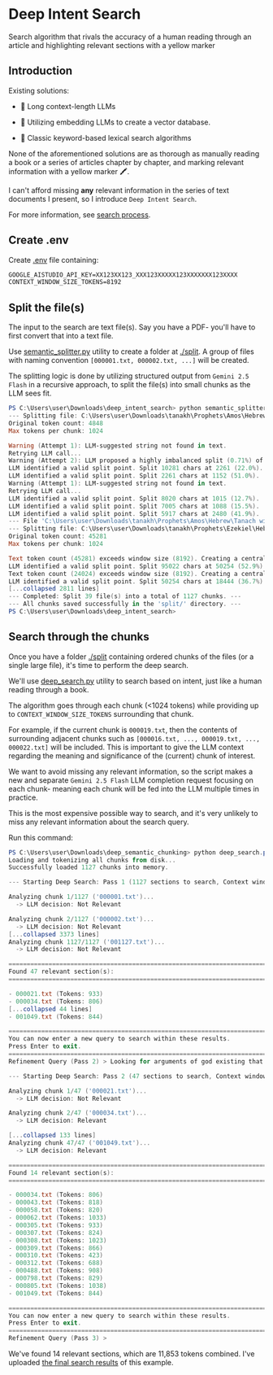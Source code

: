 # Deep Intent Search
Search algorithm that rivals the accuracy of a human reading through an article and highlighting relevant sections with a yellow marker

## Introduction

Existing solutions:

- 📏 Long context-length LLMs

- 🌲 Utilizing embedding LLMs to create a vector database.

- 🔢 Classic keyword-based lexical search algorithms

None of the aforementioned solutions are as thorough as manually reading a book or a series of articles chapter by chapter, and marking relevant information with a yellow marker 🖍️.

I can't afford missing **any** relevant information in the series of text documents I present, so I introduce `Deep Intent Search`.

For more information, see [search process](#search-through-the-chunks).

## Create .env

Create [.env](./.env) file containing:

```md
GOOGLE_AISTUDIO_API_KEY=XX123XX123_XXX123XXXXX123XXXXXXX123XXXX
CONTEXT_WINDOW_SIZE_TOKENS=8192
```

## Split the file(s)

The input to the search are text file(s). Say you have a PDF- you'll have to first convert that into a text file.

Use [semantic_splitter.py](./semantic_splitter.py) utility to create a folder at [./split](./split/).
A group of files with naming convention `[000001.txt, 000002.txt, ...]` will be created.

The splitting logic is done by utilizing structured output from `Gemini 2.5 Flash` in a recursive approach, to split the file(s) into small chunks as the LLM sees fit.

```powershell
PS C:\Users\user\Downloads\deep_intent_search> python semantic_splitter.py --file "C:\Users\user\Downloads\tanakh\Prophets\Amos\Hebrew\Tanach with Text Only.txt" "C:\Users\user\Downloads\tanakh\Prophets\Ezekiel\Hebrew\Tanach with Text Only.txt" [...total 39 files]
--- Splitting file: C:\Users\user\Downloads\tanakh\Prophets\Amos\Hebrew\Tanach with Text Only.txt ---
Original token count: 4848
Max tokens per chunk: 1024

Warning (Attempt 1): LLM-suggested string not found in text.
Retrying LLM call...
Warning (Attempt 2): LLM proposed a highly imbalanced split (0.71%) of 10281 chars. Discarding.
LLM identified a valid split point. Split 10281 chars at 2261 (22.0%).
LLM identified a valid split point. Split 2261 chars at 1152 (51.0%).
Warning (Attempt 1): LLM-suggested string not found in text.
Retrying LLM call...
LLM identified a valid split point. Split 8020 chars at 1015 (12.7%).
LLM identified a valid split point. Split 7005 chars at 1088 (15.5%).
LLM identified a valid split point. Split 5917 chars at 2480 (41.9%).
--- File 'C:\Users\user\Downloads\tanakh\Prophets\Amos\Hebrew\Tanach with Text Only.txt' split into 9 chunks. Saving... ---
--- Splitting file: C:\Users\user\Downloads\tanakh\Prophets\Ezekiel\Hebrew\Tanach with Text Only.txt ---
Original token count: 45281
Max tokens per chunk: 1024

Text token count (45281) exceeds window size (8192). Creating a central window for the LLM.
LLM identified a valid split point. Split 95022 chars at 50254 (52.9%).
Text token count (24024) exceeds window size (8192). Creating a central window for the LLM.
LLM identified a valid split point. Split 50254 chars at 18444 (36.7%).
[...collapsed 2811 lines]
--- Completed: Split 39 file(s) into a total of 1127 chunks. ---
--- All chunks saved successfully in the 'split/' directory. ---
PS C:\Users\user\Downloads\deep_intent_search>
```

## Search through the chunks
Once you have a folder [./split](./split/) containing ordered chunks of the files (or a single large file), it's time to perform the deep search.

We'll use [deep_search.py](./deep_search.py) utility to search based on intent, just like a human reading through a book.

The algorithm goes through each chunk (<1024 tokens) while providing up to `CONTEXT_WINDOW_SIZE_TOKENS` surrounding that chunk.

For example, if the current chunk is `000019.txt`, then the contents of surrounding adjacent chunks such as `[000016.txt, ..., 000019.txt, ..., 000022.txt]` will be included. This is important to give the LLM context regarding the meaning and significance of the (current) chunk of interest.

We want to avoid missing any relevant information, so the script makes a new and separate `Gemini 2.5 Flash` LLM completion request focusing on each chunk- meaning each chunk will be fed into the LLM multiple times in practice.

This is the most expensive possible way to search, and it's very unlikely to miss any relevant information about the search query.

Run this command:
```powershell
PS C:\Users\user\Downloads\deep_semantic_chunking> python deep_search.py --query "Interested finding a fully-spelled-out direct explanation of why we should believe in god. I want to find an explicitly stated logical argument- and crucially I'm exclusively interested in an argument that directly addresses the concern of no proof being available for his existence"
Loading and tokenizing all chunks from disk...
Successfully loaded 1127 chunks into memory.

--- Starting Deep Search: Pass 1 (1127 sections to search, Context window: 8192 tokens) ---

Analyzing chunk 1/1127 ('000001.txt')...
  -> LLM decision: Not Relevant

Analyzing chunk 2/1127 ('000002.txt')...
  -> LLM decision: Not Relevant
[...collapsed 3373 lines]
Analyzing chunk 1127/1127 ('001127.txt')...
  -> LLM decision: Not Relevant

================================================================================
Found 47 relevant section(s):
================================================================================

- 000021.txt (Tokens: 933)
- 000034.txt (Tokens: 806)
[...collapsed 44 lines]
- 001049.txt (Tokens: 844)

================================================================================
You can now enter a new query to search within these results.
Press Enter to exit.
================================================================================
Refinement Query (Pass 2) > Looking for arguments of god existing that might still be relevant today, and not dependent on specific ancient people who may or may not have witnessed specific miracles more than 2000 years ago.  

--- Starting Deep Search: Pass 2 (47 sections to search, Context window: 8192 tokens) ---

Analyzing chunk 1/47 ('000021.txt')...
  -> LLM decision: Not Relevant

Analyzing chunk 2/47 ('000034.txt')...
  -> LLM decision: Relevant

[...collapsed 133 lines]
Analyzing chunk 47/47 ('001049.txt')...
  -> LLM decision: Relevant

================================================================================
Found 14 relevant section(s):
================================================================================

- 000034.txt (Tokens: 806)
- 000043.txt (Tokens: 818)
- 000058.txt (Tokens: 820)
- 000062.txt (Tokens: 1033)
- 000305.txt (Tokens: 933)
- 000307.txt (Tokens: 824)
- 000308.txt (Tokens: 1023)
- 000309.txt (Tokens: 866)
- 000310.txt (Tokens: 423)
- 000312.txt (Tokens: 688)
- 000488.txt (Tokens: 908)
- 000798.txt (Tokens: 829)
- 000805.txt (Tokens: 1038)
- 001049.txt (Tokens: 844)

================================================================================
You can now enter a new query to search within these results.
Press Enter to exit.
================================================================================
Refinement Query (Pass 3) >
```

We've found 14 relevant sections, which are 11,853 tokens combined.
I've uploaded [the final search results](./tanakh_search_results.txt) of this example.
